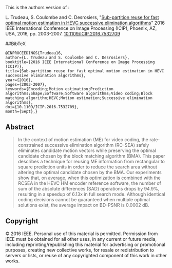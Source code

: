 This is the authors version of :

L. Trudeau, S. Coulombe and C. Desrosiers, "[Sub-partition reuse for fast optimal motion estimation in HEVC successive elimination algorithms]()" 2016 IEEE International Conference on Image Processing (ICIP), Phoenix, AZ, USA, 2016, pp. 2003-2007. [10.1109/ICIP.2016.7532709](http://dx.doi.org/10.1109/ICIP.2016.7532709)

##BibTeX
```
@INPROCEEDINGS{Trudeau16, 
author={L. Trudeau and S. Coulombe and C. Desrosiers}, 
booktitle={2016 IEEE International Conference on Image Processing (ICIP)}, 
title={Sub-partition reuse for fast optimal motion estimation in HEVC successive elimination algorithms}, 
year={2016}, 
pages={2003-2007}, 
keywords={Encoding;Motion estimation;Prediction algorithms;Shape;Software;Software algorithms;Video coding;Block matching algorithm;HEVC;Motion estimation;Successive elimination algorithms}, 
doi={10.1109/ICIP.2016.7532709}, 
month={Sept},}
```

## Abstract
> In the context of motion estimation (ME) for video coding, the rate-constrained successive elimination algorithm (RC-SEA) safely eliminates candidate motion vectors while preserving the optimal candidate chosen by the block matching algorithm (BMA). This paper describes a technique for reusing ME information from rectangular to square prediction units in order to reduce the search area without altering the optimal candidate chosen by the BMA. Our experiments show that, on average, when this optimization is combined with the RCSEA in the HEVC HM encoder reference software, the number of sum of the absolute differences (SAD) operations drops by 94.9%, resulting in a speedup of 6.13x in full search mode. Although identical coding decisions cannot be guaranteed when multiple optimal solutions exist, the average impact on BD-PSNR is 0.0002 dB.

## Copyright
© 2016 IEEE. Personal use of this material is permitted. Permission from IEEE must be
obtained for all other uses, in any current or future media, including
reprinting/republishing this material for advertising or promotional purposes, creating new
collective works, for resale or redistribution to servers or lists, or reuse of any copyrighted
component of this work in other works.
